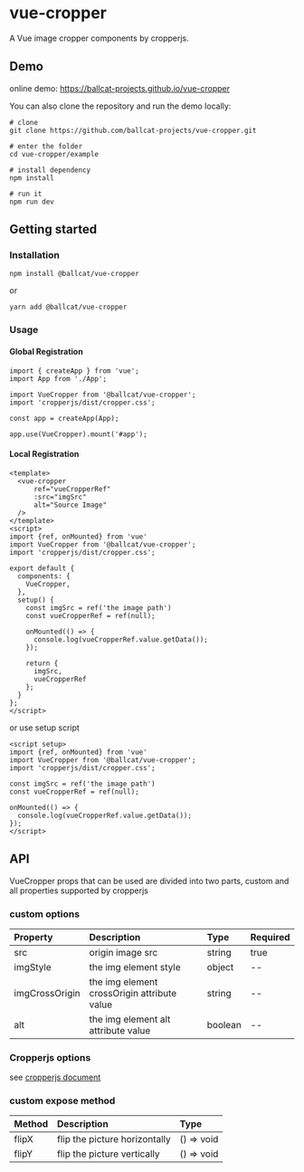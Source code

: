 # vue-cropper

A Vue image cropper components by cropperjs.

## Demo

online demo: https://ballcat-projects.github.io/vue-cropper

You can also clone the repository and run the demo locally:

```shell
# clone
git clone https://github.com/ballcat-projects/vue-cropper.git

# enter the folder
cd vue-cropper/example

# install dependency
npm install

# run it
npm run dev
```

## Getting started

### Installation

```npm
npm install @ballcat/vue-cropper
```
or
```yarn
yarn add @ballcat/vue-cropper
```

### Usage

#### Global Registration

```vue
import { createApp } from 'vue';
import App from './App';

import VueCropper from '@ballcat/vue-cropper';
import 'cropperjs/dist/cropper.css';

const app = createApp(App);

app.use(VueCropper).mount('#app');
```

#### Local Registration

```vue
<template>
  <vue-cropper 
      ref="vueCropperRef"
      :src="imgSrc"
      alt="Source Image"
  />
</template>
<script>
import {ref, onMounted} from 'vue'
import VueCropper from '@ballcat/vue-cropper';
import 'cropperjs/dist/cropper.css';

export default {
  components: {
    VueCropper,
  },
  setup() {
    const imgSrc = ref('the image path')
    const vueCropperRef = ref(null);

    onMounted(() => {
      console.log(vueCropperRef.value.getData());
    });

    return {
      imgSrc,
      vueCropperRef
    };
  }
};
</script>
```

or use setup script

```vue
<script setup>
import {ref, onMounted} from 'vue'
import VueCropper from '@ballcat/vue-cropper';
import 'cropperjs/dist/cropper.css';

const imgSrc = ref('the image path')
const vueCropperRef = ref(null);

onMounted(() => {
  console.log(vueCropperRef.value.getData());
});
</script>
```

## API

VueCropper props that can be used are divided into two parts, custom and all properties supported by cropperjs

### custom options

| Property       | Description                                 | Type    | Required |
| :------------- | :------------------------------------------ | :------ | :------- |
| src            | origin image src                            | string  | true     |
| imgStyle       | the img element style                       | object  | --       |
| imgCrossOrigin | the img element crossOrigin attribute value | string  | --       |
| alt            | the img element alt attribute value         | boolean | --       |

### Cropperjs options

see [cropperjs document](https://github.com/fengyuanchen/cropperjs/blob/main/README.md)


### custom expose method

| Method  | Description                   | Type       |
|:--------|:------------------------------|:-----------|
| flipX   | flip the picture horizontally | () => void |
| flipY   | flip the picture vertically   | () => void |
